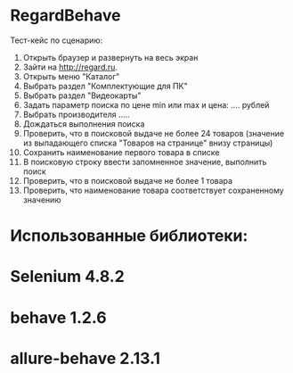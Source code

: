 # RegardBehave
Тест-кейс по сценарию:
1. Открыть браузер и развернуть на весь экран
2. Зайти на http://regard.ru.
3. Открыть меню "Каталог"
4. Выбрать раздел "Комплектующие для ПК"
5. Выбрать раздел "Видеокарты"
6. Задать параметр поиска по цене min или max и цена: .... рублей
7. Выбрать производителя .....
8. Дождаться выполнения поиска
9. Проверить, что в поисковой выдаче не более 24 товаров (значение из выпадающего списка "Товаров на странице" внизу страницы)
10. Сохранить наименование первого товара в списке
11. В поисковую строку ввести запомненное значение, выполнить поиск
12. Проверить, что в поисковой выдаче не более 1 товара
13. Проверить, что наименование товара соответствует сохраненному значению

  # Использованные библиотеки:
  # Selenium 4.8.2
  # behave 1.2.6
  # allure-behave 2.13.1
